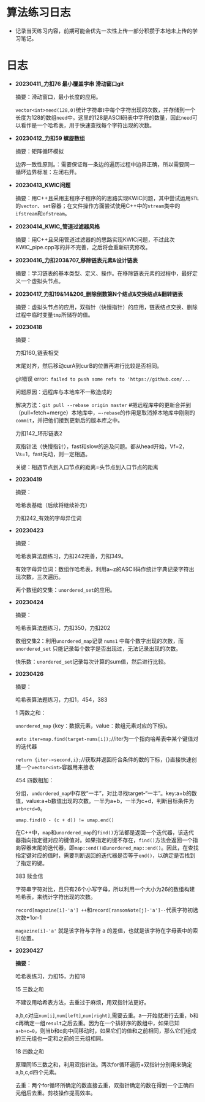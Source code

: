 # 算法练习日志

- 记录当天练习内容，前期可能会优先一次性上传一部分积攒于本地未上传的学习笔记。

# 日志

- **20230411_力扣76 最小覆盖字串	滑动窗口git**

  摘要：滑动窗口，最小长度的应用。

  `vector<int>need(128,0)`统计字符串t中每个字符出现的次数，并存储到一个长度为128的数组`need`中。这里的128是ASCII码表中字符的数量，因此`need`可以看作是一个哈希表，用于快速查找每个字符出现的次数。

- **20230412_力扣59 螺旋数组**

  摘要：矩阵循环模拟

  边界一致性原则。：需要保证每一条边的遍历过程中边界正确，所以需要同一循环边界标准：左闭右开。

- **20230413_KWIC问题**

  摘要：用C++且采用主程序子程序的的思路实现KWIC问题，其中尝试运用`STL`的`vector`、`set`容器；在文件操作方面尝试使用C++中的`stream`类中的`ifstream`和`ofstream`。

- **20230414_KWIC_管道过滤器风格**
  
  摘要：用C++且采用管道过滤器的的思路实现KWIC问题，不过此次KWIC_pipe.cpp写的并不完善，之后将会重新研究修改。

- **20230416_力扣203&707_移除链表元素&设计链表**

  摘要：学习链表的基本类型、定义、操作。在移除链表元素的过程中，最好定义一个虚拟头节点。

- **20230417_力扣19&14&206_删除倒数第N个结点&交换结点&翻转链表**

  摘要：虚拟头节点的应用，双指针（快慢指针）的应用，链表结点交换、删除过程中临时变量`tmp`所储存的值。

- **20230418**

  摘要：

  力扣160_链表相交

  末尾对齐，然后移动curA到curB的位置再进行比较是否相同。

  git错误 error:` failed to push some refs to 'https://github.com/...`

  问题原因：远程库与本地库不一致造成的

  解决方法：`git pull --rebase origin master`   #把远程库中的更新合并到（pull=fetch+merge）本地库中，`–-rebase`的作用是取消掉本地库中刚刚的`commit`，并把他们接到更新后的版本库之中。

  力扣142_环形链表2

  双指针法（快慢指针），fast和slow的追及问题。都从head开始，Vf=2，Vs=1，fast先动，则一定相遇。
  
  关键：相遇节点到入口节点的距离=头节点到入口节点的距离

- **20230419**

  摘要：

  哈希表基础（后续将继续补充）

  力扣242_有效的字母异位词

- **20230423**

  摘要：

  哈希表算法题练习，力扣242完善，力扣349。

  有效字母异位词：数组作哈希表，利用a~z的ASCII码作统计字典记录字符出现次数，三次遍历。

  两个数组的交集：`unordered_set`的应用。

- **20230424**

  摘要：

  哈希表算法题练习，力扣350，力扣202

  数组交集2：利用`unordered_map`记录 `nums1` 中每个数字出现的次数，而 `unordered_set` 只能记录每个数字是否出现过，无法记录出现的次数。

  快乐数：`unordered_set`记录每次计算的sum值，然后进行比较。

- **20230426**

  摘要：

  哈希表算法题练习，力扣1，454，383

  1 两数之和：

  `unordered_map` {key：数据元素，value：数组元素对应的下标}。

  `auto iter=map.find(target-nums[i]);`//iter为一个指向哈希表中某个键值对的迭代器

  `return {iter->second,i};`//获取并返回符合条件的数的下标，{}直接快速创建一个`vector<int>`容器用来接收

  454 四数相加：

  分组，`undordered_map`中存放“一半”，对比寻找target-“一半”。key:a+b的数值，value:a+b数值出现的次数。一半为a+b，一半为c+d，判断目标条件为`a+b+c+d=0`。

  `umap.find(0 - (c + d)) != umap.end()`

  在C++中，`map`和`unordered_map`的`find()`方法都是返回一个迭代器，该迭代器指向指定键对应的键值对。如果指定的键不存在，`find()`方法会返回一个指向容器末尾的迭代器，即`map::end()或unordered_map::end()`。因此，在查找指定键对应的值时，需要判断返回的迭代器是否等于`end()`，以确定是否找到了指定的键。

  383 赎金信

  字符串字符对比，且只有26个小写字母，所以利用一个大小为26的数组构建哈希表，来统计字符出现的次数。

  `record[magazine[i]-'a'] ++`和`record[ransomNote[j]-'a']--`代表字符初选次数+1or-1

  `magazine[i]-'a'` 就是该字符与字符 a 的差值，也就是该字符在字母表中的索引位置。

- **20230427**

  **摘要：**

  哈希表练习，力扣15，力扣18

  15 三数之和

  不建议用哈希表方法，去重过于麻烦，用双指针法更好。

  a,b,c对应`num[i]`,`num[left]`,`num[right]`,需要去重。a一开始就进行去重，b和c再确定一组`result`之后去重。因为在一个排好序的数组中，如果已知`a+b+c=0`，则当b和c向中间移动时，如果它们的值和之前相同，那么它们组成的三元组也一定和之前的三元组相同。

  18 四数之和

  原理同15三数之和，利用双指针法。两次for循环遍历+双指针分别用来确定a,b,c,d四个元素。

  去重：两个for循环所确定的数直接去重，双指针确定的数在得到一个正确四元组后去重。剪枝操作提高效率。